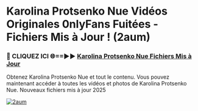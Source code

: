 # Karolina Protsenko Nue Vidéos Originales 0nlyFans Fuitées - Fichiers Mis à Jour ! (2aum)

<h3>🔴 CLIQUEZ ICI 🌐==►► <a href="https://tinyurl.com/2pmr4ezf" rel="nofollow">Karolina Protsenko Nue Fichiers Mis à Jour</a></h3>

Obtenez Karolina Protsenko Nue et tout le contenu. Vous pouvez maintenant accéder à toutes les vidéos et photos de Karolina Protsenko Nue. Nouveaux fichiers mis à jour 2025

[![2aum](https://i.imgur.com/6SNvagu.gif)](https://tinyurl.com/2pmr4ezf)
